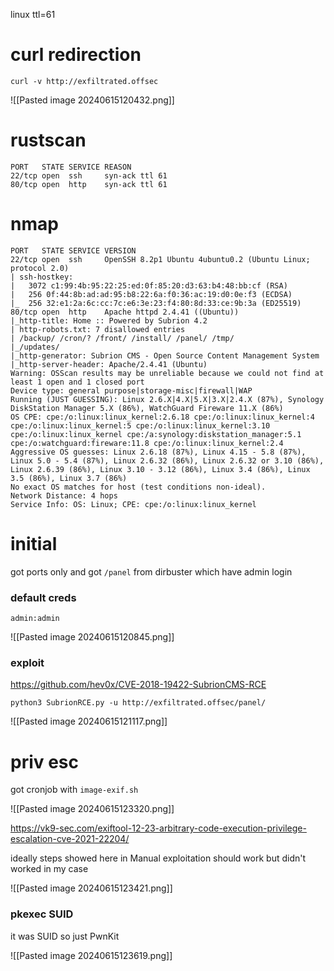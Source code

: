 linux ttl=61

# curl redirection

```
curl -v http://exfiltrated.offsec
```

![[Pasted image 20240615120432.png]]
# rustscan

```
PORT   STATE SERVICE REASON
22/tcp open  ssh     syn-ack ttl 61
80/tcp open  http    syn-ack ttl 61
```

# nmap

```
PORT   STATE SERVICE VERSION
22/tcp open  ssh     OpenSSH 8.2p1 Ubuntu 4ubuntu0.2 (Ubuntu Linux; protocol 2.0)
| ssh-hostkey: 
|   3072 c1:99:4b:95:22:25:ed:0f:85:20:d3:63:b4:48:bb:cf (RSA)
|   256 0f:44:8b:ad:ad:95:b8:22:6a:f0:36:ac:19:d0:0e:f3 (ECDSA)
|_  256 32:e1:2a:6c:cc:7c:e6:3e:23:f4:80:8d:33:ce:9b:3a (ED25519)
80/tcp open  http    Apache httpd 2.4.41 ((Ubuntu))
|_http-title: Home :: Powered by Subrion 4.2
| http-robots.txt: 7 disallowed entries 
| /backup/ /cron/? /front/ /install/ /panel/ /tmp/ 
|_/updates/
|_http-generator: Subrion CMS - Open Source Content Management System
|_http-server-header: Apache/2.4.41 (Ubuntu)
Warning: OSScan results may be unreliable because we could not find at least 1 open and 1 closed port
Device type: general purpose|storage-misc|firewall|WAP
Running (JUST GUESSING): Linux 2.6.X|4.X|5.X|3.X|2.4.X (87%), Synology DiskStation Manager 5.X (86%), WatchGuard Fireware 11.X (86%)
OS CPE: cpe:/o:linux:linux_kernel:2.6.18 cpe:/o:linux:linux_kernel:4 cpe:/o:linux:linux_kernel:5 cpe:/o:linux:linux_kernel:3.10 cpe:/o:linux:linux_kernel cpe:/a:synology:diskstation_manager:5.1 cpe:/o:watchguard:fireware:11.8 cpe:/o:linux:linux_kernel:2.4
Aggressive OS guesses: Linux 2.6.18 (87%), Linux 4.15 - 5.8 (87%), Linux 5.0 - 5.4 (87%), Linux 2.6.32 (86%), Linux 2.6.32 or 3.10 (86%), Linux 2.6.39 (86%), Linux 3.10 - 3.12 (86%), Linux 3.4 (86%), Linux 3.5 (86%), Linux 3.7 (86%)
No exact OS matches for host (test conditions non-ideal).
Network Distance: 4 hops
Service Info: OS: Linux; CPE: cpe:/o:linux:linux_kernel
```

# initial

got ports only and got `/panel` from dirbuster which have admin login

### default creds

`admin:admin`

![[Pasted image 20240615120845.png]]
### exploit

https://github.com/hev0x/CVE-2018-19422-SubrionCMS-RCE

```
python3 SubrionRCE.py -u http://exfiltrated.offsec/panel/
```

![[Pasted image 20240615121117.png]]

# priv esc

got cronjob with `image-exif.sh`

![[Pasted image 20240615123320.png]]

https://vk9-sec.com/exiftool-12-23-arbitrary-code-execution-privilege-escalation-cve-2021-22204/

ideally steps showed here in Manual exploitation should work but didn't worked in my case

![[Pasted image 20240615123421.png]]

### pkexec SUID

it was SUID so just PwnKit

![[Pasted image 20240615123619.png]]